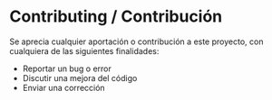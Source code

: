# Contributing / Contribución
Se aprecia cualquier aportación o contribución a este proyecto, con cualquiera de las siguientes finalidades:

- Reportar un bug o error
- Discutir una mejora del código
- Enviar una corrección
